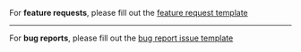 For **feature requests**, please fill out the [feature request template](https://github.com/prisma-labs/graphql-santa/issues/new?template=feature.md)

---

For **bug reports**, please fill out the [bug report issue template](https://github.com/prisma-labs/graphql-santa/issues/new?template=bug.md)
